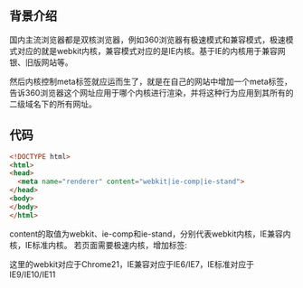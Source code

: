 ## 背景介绍
  
国内主流浏览器都是双核浏览器，例如360浏览器有极速模式和兼容模式，极速模式对应的就是webkit内核，兼容模式对应的是IE内核。基于IE的内核用于兼容网银、旧版网站等。

然后内核控制meta标签就应运而生了，就是在自己的网站中增加一个meta标签，告诉360浏览器这个网址应用于哪个内核进行渲染，并将这种行为应用到其所有的二级域名下的所有网址。

## 代码

```html
<!DOCTYPE html>
<html>
<head>
  <meta name="renderer" content="webkit|ie-comp|ie-stand">
</head>
<body>
</body>
</html>
```

content的取值为webkit、ie-comp和ie-stand，分别代表webkit内核，IE兼容内核，IE标准内核。
若页面需要极速内核，增加标签: <meta name="renderer" content="webkit">

这里的webkit对应于Chrome21，IE兼容对应于IE6/IE7，IE标准对应于IE9/IE10/IE11